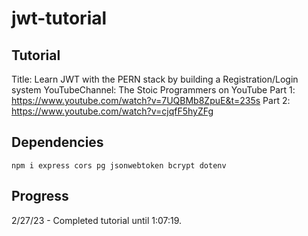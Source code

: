 # jwt-tutorial

## Tutorial
Title: Learn JWT with the PERN stack by building a Registration/Login system
YouTubeChannel: The Stoic Programmers on YouTube
Part 1: https://www.youtube.com/watch?v=7UQBMb8ZpuE&t=235s
Part 2: https://www.youtube.com/watch?v=cjqfF5hyZFg

## Dependencies
```npm i express cors pg jsonwebtoken bcrypt dotenv```

## Progress
2/27/23 - Completed tutorial until 1:07:19.

